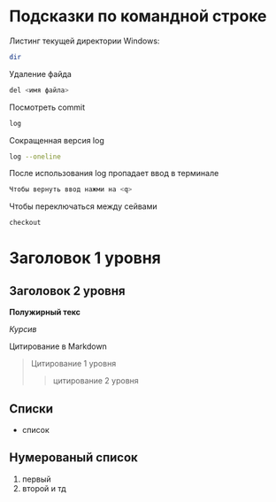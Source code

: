 # Подсказки по командной строке

Листинг текущей директории
Windows:
```sh
dir
```
Удаление файда
```sh
del <имя файла>
```
Посмотреть commit
```sh
log
```

Сокращенная версия log
```sh
log --oneline
```

После использования log пропадает ввод в терминале
```sh
Чтобы вернуть ввод нажми на <q>
```

Чтобы переключаться между сейвами
```sh
checkout
```








# Заголовок 1 уровня 
## Заголовок 2 уровня 

**Полужирный текс**

*Курсив*

Цитирование в Markdown
> Цитирование 1 уровня
>>цитирование 2 уровня


## Списки
* список

## Нумерованый список
1. первый 
2. второй и тд

